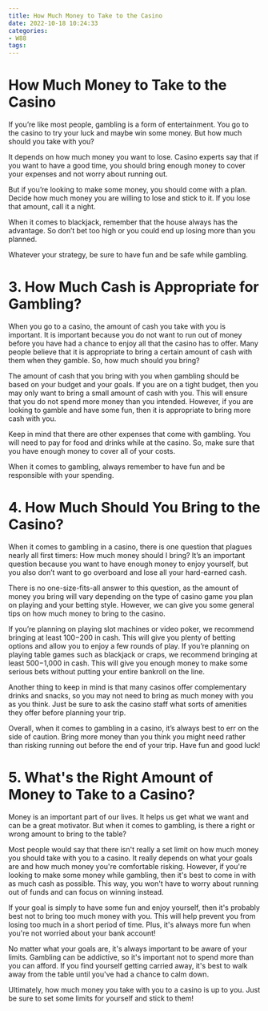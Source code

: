 ```yaml
---
title: How Much Money to Take to the Casino
date: 2022-10-18 10:24:33
categories:
- W88
tags:
---
```



#  How Much Money to Take to the Casino

If you’re like most people, gambling is a form of entertainment. You go to the casino to try your luck and maybe win some money. But how much should you take with you?

It depends on how much money you want to lose. Casino experts say that if you want to have a good time, you should bring enough money to cover your expenses and not worry about running out.

But if you’re looking to make some money, you should come with a plan. Decide how much money you are willing to lose and stick to it. If you lose that amount, call it a night.

When it comes to blackjack, remember that the house always has the advantage. So don’t bet too high or you could end up losing more than you planned.

Whatever your strategy, be sure to have fun and be safe while gambling.

# 3. How Much Cash is Appropriate for Gambling?

When you go to a casino, the amount of cash you take with you is important. It is important because you do not want to run out of money before you have had a chance to enjoy all that the casino has to offer. Many people believe that it is appropriate to bring a certain amount of cash with them when they gamble. So, how much should you bring?

The amount of cash that you bring with you when gambling should be based on your budget and your goals. If you are on a tight budget, then you may only want to bring a small amount of cash with you. This will ensure that you do not spend more money than you intended. However, if you are looking to gamble and have some fun, then it is appropriate to bring more cash with you.

Keep in mind that there are other expenses that come with gambling. You will need to pay for food and drinks while at the casino. So, make sure that you have enough money to cover all of your costs.

When it comes to gambling, always remember to have fun and be responsible with your spending.

# 4. How Much Should You Bring to the Casino?

When it comes to gambling in a casino, there is one question that plagues nearly all first timers: How much money should I bring? It’s an important question because you want to have enough money to enjoy yourself, but you also don’t want to go overboard and lose all your hard-earned cash.

There is no one-size-fits-all answer to this question, as the amount of money you bring will vary depending on the type of casino game you plan on playing and your betting style. However, we can give you some general tips on how much money to bring to the casino.

If you’re planning on playing slot machines or video poker, we recommend bringing at least $100-$200 in cash. This will give you plenty of betting options and allow you to enjoy a few rounds of play. If you’re planning on playing table games such as blackjack or craps, we recommend bringing at least $500-$1,000 in cash. This will give you enough money to make some serious bets without putting your entire bankroll on the line.

Another thing to keep in mind is that many casinos offer complementary drinks and snacks, so you may not need to bring as much money with you as you think. Just be sure to ask the casino staff what sorts of amenities they offer before planning your trip.

Overall, when it comes to gambling in a casino, it’s always best to err on the side of caution. Bring more money than you think you might need rather than risking running out before the end of your trip. Have fun and good luck!

# 5. What's the Right Amount of Money to Take to a Casino?

Money is an important part of our lives. It helps us get what we want and can be a great motivator. But when it comes to gambling, is there a right or wrong amount to bring to the table?

Most people would say that there isn't really a set limit on how much money you should take with you to a casino. It really depends on what your goals are and how much money you're comfortable risking. However, if you're looking to make some money while gambling, then it's best to come in with as much cash as possible. This way, you won't have to worry about running out of funds and can focus on winning instead.

If your goal is simply to have some fun and enjoy yourself, then it's probably best not to bring too much money with you. This will help prevent you from losing too much in a short period of time. Plus, it's always more fun when you're not worried about your bank account!

No matter what your goals are, it's always important to be aware of your limits. Gambling can be addictive, so it's important not to spend more than you can afford. If you find yourself getting carried away, it's best to walk away from the table until you've had a chance to calm down.

Ultimately, how much money you take with you to a casino is up to you. Just be sure to set some limits for yourself and stick to them!